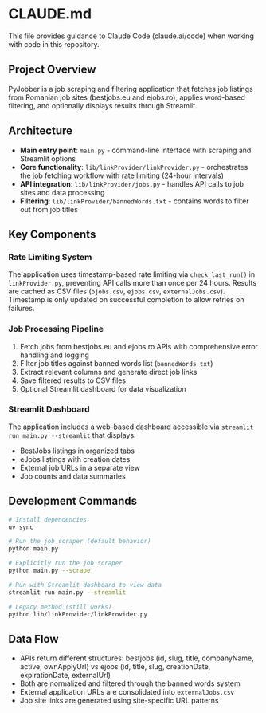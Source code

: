 # CLAUDE.md

This file provides guidance to Claude Code (claude.ai/code) when working with code in this repository.

## Project Overview

PyJobber is a job scraping and filtering application that fetches job listings from Romanian job sites (bestjobs.eu and ejobs.ro), applies word-based filtering, and optionally displays results through Streamlit.

## Architecture

- **Main entry point**: `main.py` - command-line interface with scraping and Streamlit options
- **Core functionality**: `lib/linkProvider/linkProvider.py` - orchestrates the job fetching workflow with rate limiting (24-hour intervals)
- **API integration**: `lib/linkProvider/jobs.py` - handles API calls to job sites and data processing
- **Filtering**: `lib/linkProvider/bannedWords.txt` - contains words to filter out from job titles

## Key Components

### Rate Limiting System
The application uses timestamp-based rate limiting via `check_last_run()` in `linkProvider.py`, preventing API calls more than once per 24 hours. Results are cached as CSV files (`bjobs.csv`, `ejobs.csv`, `externalJobs.csv`). Timestamp is only updated on successful completion to allow retries on failures.

### Job Processing Pipeline
1. Fetch jobs from bestjobs.eu and ejobs.ro APIs with comprehensive error handling and logging
2. Filter job titles against banned words list (`bannedWords.txt`)
3. Extract relevant columns and generate direct job links
4. Save filtered results to CSV files
5. Optional Streamlit dashboard for data visualization

### Streamlit Dashboard
The application includes a web-based dashboard accessible via `streamlit run main.py --streamlit` that displays:
- BestJobs listings in organized tabs
- eJobs listings with creation dates
- External job URLs in a separate view
- Job counts and data summaries

## Development Commands

```bash
# Install dependencies
uv sync

# Run the job scraper (default behavior)
python main.py

# Explicitly run the job scraper
python main.py --scrape

# Run with Streamlit dashboard to view data
streamlit run main.py --streamlit

# Legacy method (still works)
python lib/linkProvider/linkProvider.py
```

## Data Flow

- APIs return different structures: bestjobs (id, slug, title, companyName, active, ownApplyUrl) vs ejobs (id, title, slug, creationDate, expirationDate, externalUrl)
- Both are normalized and filtered through the banned words system
- External application URLs are consolidated into `externalJobs.csv`
- Job site links are generated using site-specific URL patterns